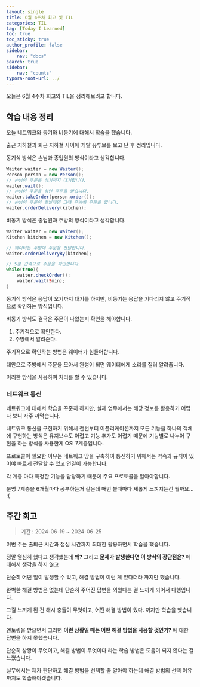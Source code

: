 ```yaml
---
layout: single
title: 6월 4주차 회고 및 TIL
categories: TIL
tag: [Today I Learned]
toc: true
toc_sticky: true
author_profile: false
sidebar:
    nav: "docs"
search: true
sidebar:
    nav: "counts"
typora-root-url: ../
---
```


  

오늘은 6월 4주차 회고와 TIL을 정리해보려고 합니다.

## 학습 내용 정리

오늘 네트워크와 동기와 비동기에 대해서 학습을 했습니다.

출근 지하철과 퇴근 지하철 사이에 개발 유투브를 보고 난 후 정리입니다.



동기식 방식은 손님과 종업원의 방식이라고 생각합니다. 

```java
Waiter waiter = new Waiter();
Person person = new Person();
// 손님이 주문을 하기까지 대기합니다.
waiter.wait();
// 손님이 주문을 하면 주문을 받습니다.
waiter.takeOrder(person.order());
// 손님이 주문이 끝날때면 그때 주방에 주문을 합니다.
waiter.orderDelivery(kitchen);
```

비동기 방식은 종업원과 주방의 방식이라고 생각합니다.

```java
Waiter waiter = new Waiter();
Kitchen kitchen = new Kitchen();

// 웨이터는 주방에 주문을 전달합니다.
waiter.orderDeliveryBy(kitchen);

// 5분 간격으로 주문을 확인합니다.
while(true){
    waiter.checkOrder();
    waiter.wait(5min);
}

```



동기식 방식은 응답이 오기까지 대기를 하지만, 비동기는 응답을 기다리지 않고 주기적으로 확인하는 방식입니다.

비동기 방식도 결국은 주문이 나왔는지 확인을 해야합니다.

1. 주기적으로 확인한다.
2. 주방에서 알려준다.

주기적으로 확인하는 방법은 웨이터가 힘들어합니다.

대안으로 주방에서 주문을 모아서 완성이 되면 웨이터에게 소리를 질러 알려줍니다.

이러한 방식을 사용하여 처리를 할 수 있습니다.



### 네트워크 통신

네트워크에 대해서 학습을 꾸준히 하지만, 실제 업무에서는 해당 정보를 활용하기 어렵다 보니 자주 까먹습니다.

네트워크 통신을 구현하기 위해서 랜선부터 어플리케이션까지 모든 기능을 하나의 객체에 구현하는 방식은 유지보수도 어렵고 기능 추가도 어렵기 때문에 기능별로 나누어 구현을 하는 방식을 사용한게 OSI 7계층입니다.

프로토콜이 필요한 이유는 네트워크 망을 구축하여 통신하기 위해서는 약속과 규칙이 있어야 빠르게 전달할 수 있고 연결이 가능합니다.

각 계층 마다 특정한 기능을 담당하기 때문에 주요 프로토콜을 알아야합니다.

분명 7계층을 6개월마다 공부하는거 같은데 매번 볼때마다 새롭게 느껴지는건 뭘까요... :(



## 주간 회고

> 기간 : 2024-06-19 ~ 2024-06-25



이번 주는 출퇴근 시간과 점심 시간까지 최대한 활용하면서 학습을 했습니다.

정말 열심히 했다고 생각했는데 **왜?** 그리고 **문제가 발생한다면 이 방식의 장단점은?** 에 대해서 생각을 하지 않고 

단순히 어떤 일이 발생할 수 있고,  해결 방법이 이런 게 있다더라 까지만 했습니다.

완벽한 해결 방법은 없는데 단순히 주어진 답변을 외웠다는 걸 느끼게 되어서 다행입니다.



그걸 느끼게 된 건 해시 충돌이 무엇이고, 어떤 해결 방법이 있다. 까지만 학습을 했습니다.

멘토링을 받으면서 그러면 **이런 상황일 때는 어떤 해결 방법을 사용할 것인가?** 에 대한 답변을 하지 못했습니다.

단순히 상황이 무엇이고, 해결 방법이 무엇이다 라는 학습 방법은 도움이 되지 않다는 걸 느꼈습니다.

실무에서는 제가 판단하고 해결 방법을 선택할 줄 알아야 하는데 해결 방법의 선택 이유까지도 학습해야겠습니다.
